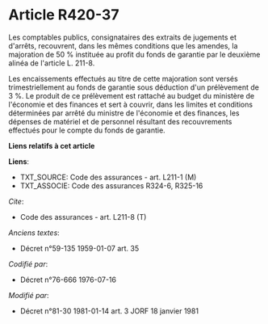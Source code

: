 # Article R420-37

Les comptables publics, consignataires des extraits de jugements et d'arrêts, recouvrent, dans les mêmes conditions que les
amendes, la majoration de 50 % instituée au profit du fonds de garantie par le deuxième alinéa de l'article L. 211-8.

Les encaissements effectués au titre de cette majoration sont versés trimestriellement au fonds de garantie sous déduction
d'un prélèvement de 3 %. Le produit de ce prélèvement est rattaché au budget du ministère de l'économie et des finances et
sert à couvrir, dans les limites et conditions déterminées par arrêté du ministre de l'économie et des finances, les dépenses
de matériel et de personnel résultant des recouvrements effectués pour le compte du fonds de garantie.

**Liens relatifs à cet article**

**Liens**:

  - TXT_SOURCE: Code des assurances - art. L211-1 (M)
  - TXT_ASSOCIE: Code des assurances R324-6, R325-16

_Cite_:

  - Code des assurances - art. L211-8 (T)

_Anciens textes_:

  - Décret n°59-135 1959-01-07 art. 35

_Codifié par_:

  - Décret n°76-666 1976-07-16

_Modifié par_:

  - Décret n°81-30 1981-01-14 art. 3 JORF 18 janvier 1981
